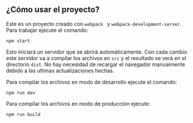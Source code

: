 ## ¿Cómo usar el proyecto?

Este es un proyecto creado con `webpack ` y `webpack-development-server`. Para trabajar ejecute el comando:

```
npm start
```

Esto iniciará un servidor que se abrirá automáticamente. Con cada cambio este servidor va a compilar los archivos en `src`
y el resultado se verá en el directorio `dist`. No hay necesidad de recargar el navegador manualmente
debido a las ultimas actualizaciones hechas.

Para compilar los archivos en modo de desarrollo ejecute el comando:

```
npm run dev
```

Para compilar los archivos en modo de producción ejecute:

```
npm run build
```
